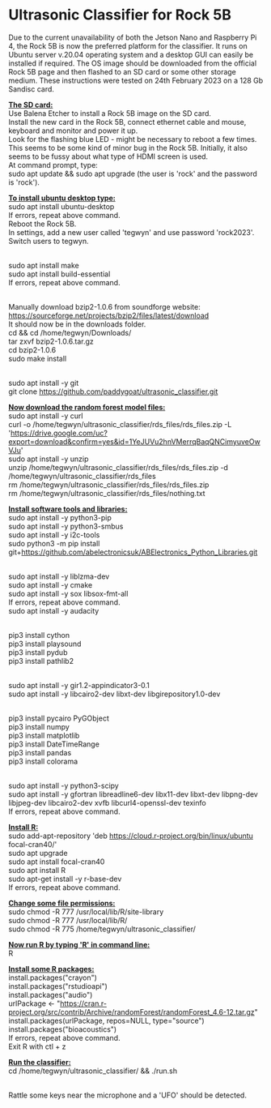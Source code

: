 # Ultrasonic Classifier for Rock 5B
Due to the current unavailability of both the Jetson Nano and Raspberry Pi 4, the Rock 5B is now the preferred platform for the classifier. It runs on Ubuntu server v.20.04 operating system and a desktop GUI can easily be installed if required. The OS image should be downloaded from the official Rock 5B page and then flashed to an SD card or some other storage medium. These instructions were tested on 24th February 2023 on a 128 Gb Sandisc card.

<ins>**The SD card:**</ins>
<br>Use Balena Etcher to install a Rock 5B image on the SD card.
<br>Install the new card in the Rock 5B, connect ethernet cable and mouse, keyboard and monitor and power it up.
<br>Look for the flashing blue LED - might be necessary to reboot a few times. This seems to be some kind of minor bug in the Rock 5B. Initially, it also seems to be fussy about what type of HDMI screen is used.
<br>At command prompt, type:
<br>sudo apt update && sudo apt upgrade (the user is 'rock' and the password is 'rock').

<ins>**To install ubuntu desktop type:**</ins>
<br>sudo apt install ubuntu-desktop
<br>If errors, repeat above command.
<br>Reboot the Rock 5B.
<br>In settings, add a new user called 'tegwyn' and use password 'rock2023'.
<br>Switch users to tegwyn.

<br>sudo apt install make
<br>sudo apt install build-essential
<br>If errors, repeat above command.

<br>Manually download bzip2-1.0.6 from soundforge website:
<br>https://sourceforge.net/projects/bzip2/files/latest/download
<br>It should now be in the downloads folder.
<br>cd && cd /home/tegwyn/Downloads/
<br>tar zxvf bzip2-1.0.6.tar.gz 
<br>cd bzip2-1.0.6
<br>sudo make install

<br>sudo apt install -y git
<br>git clone https://github.com/paddygoat/ultrasonic_classifier.git

<ins>**Now download the random forest model files:**</ins>
<br>sudo apt install -y curl
<br>curl -o /home/tegwyn/ultrasonic_classifier/rds_files/rds_files.zip -L 'https://drive.google.com/uc?export=download&confirm=yes&id=1YeJUVu2hnVMerrqBaqQNCimyuveOwVJu'
<br>sudo apt install -y unzip
<br>unzip /home/tegwyn/ultrasonic_classifier/rds_files/rds_files.zip -d /home/tegwyn/ultrasonic_classifier/rds_files
<br>rm /home/tegwyn/ultrasonic_classifier/rds_files/rds_files.zip
<br>rm /home/tegwyn/ultrasonic_classifier/rds_files/nothing.txt

<ins>**Install software tools and libraries:**</ins>
<br>sudo apt install -y python3-pip
<br>sudo apt install -y python3-smbus
<br>sudo apt install -y i2c-tools
<br>sudo python3 -m pip install git+https://github.com/abelectronicsuk/ABElectronics_Python_Libraries.git

<br>sudo apt install -y liblzma-dev
<br>sudo apt install -y cmake
<br>sudo apt install -y sox libsox-fmt-all
<br>If errors, repeat above command.
<br>sudo apt install -y audacity

<br>pip3 install cython
<br>pip3 install playsound
<br>pip3 install pydub
<br>pip3 install pathlib2

<br>sudo apt install -y gir1.2-appindicator3-0.1
<br>sudo apt install -y libcairo2-dev libxt-dev libgirepository1.0-dev

<br>pip3 install pycairo PyGObject
<br>pip3 install numpy
<br>pip3 install matplotlib
<br>pip3 install DateTimeRange
<br>pip3 install pandas
<br>pip3 install colorama

<br>sudo apt install -y python3-scipy
<br>sudo apt install -y gfortran libreadline6-dev libx11-dev libxt-dev libpng-dev libjpeg-dev libcairo2-dev xvfb libcurl4-openssl-dev texinfo
<br>If errors, repeat above command.

<ins>**Install R:**</ins>
<br>sudo add-apt-repository 'deb https://cloud.r-project.org/bin/linux/ubuntu focal-cran40/'
<br>sudo apt upgrade
<br>sudo apt install focal-cran40
<br>sudo apt install R
<br>sudo apt-get install -y r-base-dev
<br>If errors, repeat above command.

<ins>**Change some file permissions:**</ins>
<br>sudo chmod -R 777 /usr/local/lib/R/site-library
<br>sudo chmod -R 777 /usr/local/lib/R/
<br>sudo chmod -R 775 /home/tegwyn/ultrasonic_classifier/

<ins>**Now run R by typing 'R' in command line:**</ins>
<br>R

<ins>**Install some R packages:**</ins>
<br>install.packages("crayon")
<br>install.packages("rstudioapi")
<br>install.packages("audio")
<br>urlPackage <- "https://cran.r-project.org/src/contrib/Archive/randomForest/randomForest_4.6-12.tar.gz"
<br>install.packages(urlPackage, repos=NULL, type="source") 
<br>install.packages("bioacoustics")
<br>If errors, repeat above command.
<br>Exit R with ctl + z

<ins>**Run the classifier:**</ins>
<br>cd /home/tegwyn/ultrasonic_classifier/ && ./run.sh

<br>Rattle some keys near the microphone and a 'UFO' should be detected.









